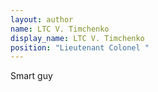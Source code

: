 ```yaml
---
layout: author
name: LTC V. Timchenko
display_name: LTC V. Timchenko
position: "Lieutenant Colonel "
---
```

Smart guy